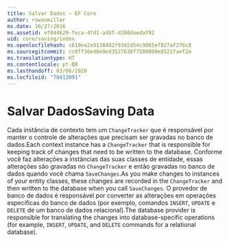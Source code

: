 ```yaml
---
title: Salvar Dados – EF Core
author: rowanmiller
ms.date: 10/27/2016
ms.assetid: ef044629-feca-4fd1-a48f-d208daedaf92
uid: core/saving/index
ms.openlocfilehash: c610ea2a9138482f93d2d54c9085ef827af276c8
ms.sourcegitcommit: cc0ff36e46e9ed3527638f7208000e8521faef2e
ms.translationtype: HT
ms.contentlocale: pt-BR
ms.lasthandoff: 03/06/2020
ms.locfileid: "78413091"
---
```

# <a name="saving-data"></a><span data-ttu-id="33e33-102">Salvar Dados</span><span class="sxs-lookup"><span data-stu-id="33e33-102">Saving Data</span></span>

<span data-ttu-id="33e33-103">Cada instância de contexto tem um `ChangeTracker` que é responsável por manter o controle de alterações que precisam ser gravadas no banco de dados.</span><span class="sxs-lookup"><span data-stu-id="33e33-103">Each context instance has a `ChangeTracker` that is responsible for keeping track of changes that need to be written to the database.</span></span> <span data-ttu-id="33e33-104">Conforme você faz alterações a instâncias das suas classes de entidade, essas alterações são gravadas no `ChangeTracker` e então gravadas no banco de dados quando você chama `SaveChanges`.</span><span class="sxs-lookup"><span data-stu-id="33e33-104">As you make changes to instances of your entity classes, these changes are recorded in the `ChangeTracker` and then written to the database when you call `SaveChanges`.</span></span> <span data-ttu-id="33e33-105">O provedor de banco de dados é responsável por converter as alterações em operações específicas do banco de dados (por exemplo, comandos `INSERT`, `UPDATE` e `DELETE` de um banco de dados relacional).</span><span class="sxs-lookup"><span data-stu-id="33e33-105">The database provider is responsible for translating the changes into database-specific operations (for example, `INSERT`, `UPDATE`, and `DELETE` commands for a relational database).</span></span>
